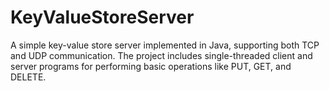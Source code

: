 # KeyValueStoreServer
A simple key-value store server implemented in Java, supporting both TCP and UDP communication. The project includes single-threaded client and server programs for performing basic operations like PUT, GET, and DELETE.

